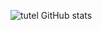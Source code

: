 ![tutel GitHub stats](https://github-readme-stats.vercel.app/api?username=JohnVicroryz&show_icons=true&theme=gruvbox)
